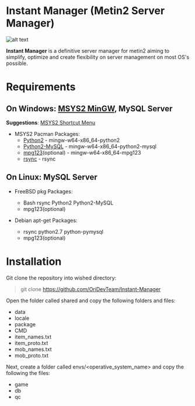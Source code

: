 # Instant Manager (Metin2 Server Manager)

![alt text](https://icyber.me/images/E24.png "Instant Manager Menu")

**Instant Manager** is a definitive server manager for metin2 aiming to simplify, optimize and create flexibility on server management on most OS's possible.

# Requirements
 ## On Windows: [MSYS2 MinGW](https://www.msys2.org/), MySQL Server
 **Suggestions**: [MSYS2 Shortcut Menu](https://github.com/njzhangyifei/msys2-mingw-shortcut-menus)
 - MSYS2 Pacman Packages: 
   * [Python2](https://packages.msys2.org/package/mingw-w64-x86_64-python2?repo=mingw64) - mingw-w64-x86_64-python2
   * [Python2-MySQL](https://packages.msys2.org/package/mingw-w64-x86_64-python2-mysql?repo=mingw64) - mingw-w64-x86_64-python2-mysql
   * [mpg123](https://packages.msys2.org/package/mingw-w64-x86_64-mpg123?repo=mingw64)(optional) - mingw-w64-x86_64-mpg123
   * [rsync](https://packages.msys2.org/base/rsync) - rsync
 ## On Linux: MySQL Server
 - FreeBSD pkg Packages: 
   * Bash rsync Python2 Python2-MySQL
   * mpg123(optional)
   
 - Debian apt-get Packages:
   * rsync python2.7 python-pymysql
   * mpg123(optional)
 
 # Installation
 Git clone the repository into wished directory:
 > git clone https://github.com/OriDevTeam/Instant-Manager
 
 Open the folder called shared and copy the following folders and files:
 - data
 - locale
 - package
 - CMD
 - item_names.txt
 - item_proto.txt
 - mob_names.txt
 - mob_proto.txt
 
 Next, create a folder called envs/<operative_system_name> and copy the following the files:
 - game
 - db
 - qc
 
